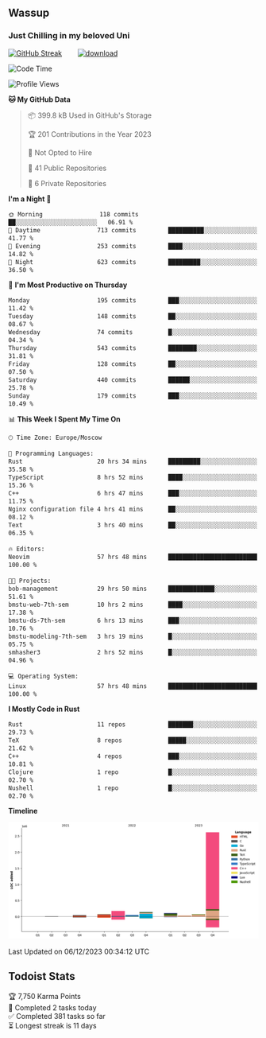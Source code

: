## Wassup 
### Just Chilling in my beloved Uni 

<!--
-->

[![GitHub Streak](http://github-readme-streak-stats.herokuapp.com?user=archeoss&theme=shades-of-purple&hide_border=true&date_format=j%20M%5B%20Y%5D)](https://git.io/streak-stats)&nbsp;&nbsp;&nbsp;&nbsp;&nbsp;&nbsp;&nbsp;&nbsp;[![download](https://user-images.githubusercontent.com/68448737/147796309-d8b65b1d-4dde-40d9-b03a-2b42aaa6cd43.jpeg)
](http://bmstu.ru/)

<!--START_SECTION:waka-->
![Code Time](http://img.shields.io/badge/Code%20Time-2%2C179%20hrs%2041%20mins-blue)

![Profile Views](http://img.shields.io/badge/Profile%20Views-0-blue)

**🐱 My GitHub Data** 

> 📦 399.8 kB Used in GitHub's Storage 
 > 
> 🏆 201 Contributions in the Year 2023
 > 
> 🚫 Not Opted to Hire
 > 
> 📜 41 Public Repositories 
 > 
> 🔑 6 Private Repositories 
 > 
**I'm a Night 🦉** 

```text
🌞 Morning                118 commits         ██░░░░░░░░░░░░░░░░░░░░░░░   06.91 % 
🌆 Daytime                713 commits         ██████████░░░░░░░░░░░░░░░   41.77 % 
🌃 Evening                253 commits         ████░░░░░░░░░░░░░░░░░░░░░   14.82 % 
🌙 Night                  623 commits         █████████░░░░░░░░░░░░░░░░   36.50 % 
```
📅 **I'm Most Productive on Thursday** 

```text
Monday                   195 commits         ███░░░░░░░░░░░░░░░░░░░░░░   11.42 % 
Tuesday                  148 commits         ██░░░░░░░░░░░░░░░░░░░░░░░   08.67 % 
Wednesday                74 commits          █░░░░░░░░░░░░░░░░░░░░░░░░   04.34 % 
Thursday                 543 commits         ████████░░░░░░░░░░░░░░░░░   31.81 % 
Friday                   128 commits         ██░░░░░░░░░░░░░░░░░░░░░░░   07.50 % 
Saturday                 440 commits         ██████░░░░░░░░░░░░░░░░░░░   25.78 % 
Sunday                   179 commits         ███░░░░░░░░░░░░░░░░░░░░░░   10.49 % 
```


📊 **This Week I Spent My Time On** 

```text
🕑︎ Time Zone: Europe/Moscow

💬 Programming Languages: 
Rust                     20 hrs 34 mins      █████████░░░░░░░░░░░░░░░░   35.58 % 
TypeScript               8 hrs 52 mins       ████░░░░░░░░░░░░░░░░░░░░░   15.36 % 
C++                      6 hrs 47 mins       ███░░░░░░░░░░░░░░░░░░░░░░   11.75 % 
Nginx configuration file 4 hrs 41 mins       ██░░░░░░░░░░░░░░░░░░░░░░░   08.12 % 
Text                     3 hrs 40 mins       ██░░░░░░░░░░░░░░░░░░░░░░░   06.35 % 

🔥 Editors: 
Neovim                   57 hrs 48 mins      █████████████████████████   100.00 % 

🐱‍💻 Projects: 
bob-management           29 hrs 50 mins      █████████████░░░░░░░░░░░░   51.61 % 
bmstu-web-7th-sem        10 hrs 2 mins       ████░░░░░░░░░░░░░░░░░░░░░   17.38 % 
bmstu-ds-7th-sem         6 hrs 13 mins       ███░░░░░░░░░░░░░░░░░░░░░░   10.76 % 
bmstu-modeling-7th-sem   3 hrs 19 mins       █░░░░░░░░░░░░░░░░░░░░░░░░   05.75 % 
smhasher3                2 hrs 52 mins       █░░░░░░░░░░░░░░░░░░░░░░░░   04.96 % 

💻 Operating System: 
Linux                    57 hrs 48 mins      █████████████████████████   100.00 % 
```

**I Mostly Code in Rust** 

```text
Rust                     11 repos            ███████░░░░░░░░░░░░░░░░░░   29.73 % 
TeX                      8 repos             █████░░░░░░░░░░░░░░░░░░░░   21.62 % 
C++                      4 repos             ███░░░░░░░░░░░░░░░░░░░░░░   10.81 % 
Clojure                  1 repo              █░░░░░░░░░░░░░░░░░░░░░░░░   02.70 % 
Nushell                  1 repo              █░░░░░░░░░░░░░░░░░░░░░░░░   02.70 % 
```



**Timeline**

![Lines of Code chart](https://raw.githubusercontent.com/archeoss/archeoss/master/assets/bar_graph.png)


 Last Updated on 06/12/2023 00:34:12 UTC
<!--END_SECTION:waka-->

## Todoist Stats

<!-- TODO-IST:START -->
🏆  7,750 Karma Points           
🌸  Completed 2 tasks today           
✅  Completed 381 tasks so far           
⏳  Longest streak is 11 days
<!-- TODO-IST:END -->
